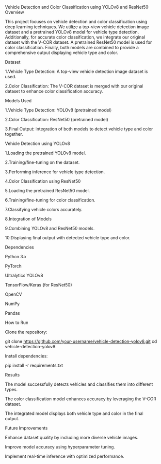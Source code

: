 Vehicle Detection and Color Classification using YOLOv8 and ResNet50
Overview

This project focuses on vehicle detection and color classification using deep learning techniques. We utilize a top-view vehicle detection image dataset and a pretrained YOLOv8 model for vehicle type detection. Additionally, for accurate color classification, we integrate our original dataset with the V-COR dataset. A pretrained ResNet50 model is used for color classification. Finally, both models are combined to provide a comprehensive output displaying vehicle type and color.

Dataset

1.Vehicle Type Detection: A top-view vehicle detection image dataset is used.

2.Color Classification: The V-COR dataset is merged with our original dataset to enhance color classification accuracy.

Models Used

1.Vehicle Type Detection: YOLOv8 (pretrained model)

2.Color Classification: ResNet50 (pretrained model)

3.Final Output: Integration of both models to detect vehicle type and color together.

Vehicle Detection using YOLOv8

1.Loading the pretrained YOLOv8 model.

2.Training/fine-tuning on the dataset.

3.Performing inference for vehicle type detection.

4.Color Classification using ResNet50

5.Loading the pretrained ResNet50 model.

6.Training/fine-tuning for color classification.

7.Classifying vehicle colors accurately.

8.Integration of Models

9.Combining YOLOv8 and ResNet50 models.

10.Displaying final output with detected vehicle type and color.

Dependencies

Python 3.x

PyTorch

Ultralytics YOLOv8

TensorFlow/Keras (for ResNet50)

OpenCV

NumPy

Pandas

How to Run

Clone the repository:

git clone https://github.com/your-username/vehicle-detection-yolov8.git
cd vehicle-detection-yolov8

Install dependencies:

pip install -r requirements.txt

Results

The model successfully detects vehicles and classifies them into different types.

The color classification model enhances accuracy by leveraging the V-COR dataset.

The integrated model displays both vehicle type and color in the final output.

Future Improvements

Enhance dataset quality by including more diverse vehicle images.

Improve model accuracy using hyperparameter tuning.

Implement real-time inference with optimized performance.
